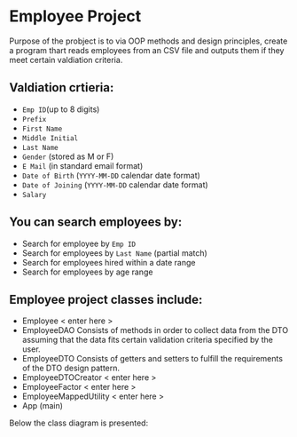 # Employee Project

Purpose of the probject is to via OOP methods and design principles, create a program thart reads employees from an CSV file and outputs them if they meet certain valdiation criteria. 

## Valdiation crtieria:
  - `Emp ID`(up to 8 digits)
  - `Prefix` 
  - `First Name` 
  - `Middle Initial`  
  - `Last Name`
  - `Gender` (stored as M or F)
  - `E Mail` (in standard email format)
  - `Date of Birth` (`YYYY-MM-DD` calendar date format)
  - `Date of Joining` (`YYYY-MM-DD` calendar date format)  
  - `Salary` 

## You can search employees by:
  - Search for employee by `Emp ID`
  - Search for employees by `Last Name` (partial match)
  - Search for employees hired within a date range
  - Search for employees by age range

## Employee project classes include:

  - Employee
    < enter here >
  - EmployeeDAO
Consists of methods in order to collect data from the DTO assuming that the data fits certain validation criteria specified by the user.
  - EmployeeDTO
Consists of getters and setters to fulfill the requirements of the DTO design pattern.
  - EmployeeDTOCreator
    < enter here >
  - EmployeeFactor
    < enter here >
  - EmployeeMappedUtility
    < enter here >
  - App (main)

Below the class diagram is presented:


  

